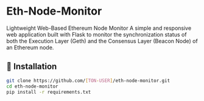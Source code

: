 # Eth-Node-Monitor
Lightweight Web-Based Ethereum Node Monitor  A simple and responsive web application built with Flask to monitor the synchronization status of both the Execution Layer (Geth) and the Consensus Layer (Beacon Node) of an Ethereum node. 

## 🚀 Installation
```bash
git clone https://github.com/[TON-USER]/eth-node-monitor.git
cd eth-node-monitor
pip install -r requirements.txt

